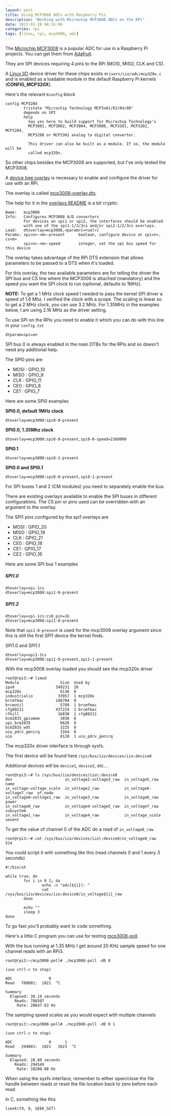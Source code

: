 ```yaml
---
layout: post
title: Using MCP3008 ADCs with Raspberry Pis
description: "Working with Microchip MCP3008 ADCs on the RPi"
date: 2017-01-28 06:14:00
categories: rpi
tags: [linux, rpi, mcp3008, adc]
---
```


The [Microchip MCP3008][mcp3008] is a popular ADC for use in a Raspberry Pi projects. You can get them from [Adafruit][adafruit-mcp3008].

They are SPI devices requiring 4 pins to the RPi (MOSI, MISO, CLK and CS).
 
A [Linux IIO][linux-iio] device driver for these chips exists `drivers/iio/adc/mcp320x.c` and is enabled as a loadable module in the default Raspberry Pi kernels (**CONFIG\_MCP320X**).

Here's the relevant `Kconfig` block

    config MCP320X
            tristate "Microchip Technology MCP3x01/02/04/08"
            depends on SPI
            help
              Say yes here to build support for Microchip Technology's
              MCP3001, MCP3002, MCP3004, MCP3008, MCP3201, MCP3202, MCP3204,
              MCP3208 or MCP3301 analog to digital converter.

              This driver can also be built as a module. If so, the module will be
              called mcp320x.

So other chips besides the MCP3008 are supported, but I've only tested the MCP3008.

A [device tree overlay][rpi-overlays] is necessary to enable and configure the driver for use with an RPi.

The overlay is called [mcp3008-overlay.dts][mcp3008-overlay].

The help for it in the [overlays README][overlays-README] is a bit cryptic.
 
    Name:   mcp3008
    Info:   Configures MCP3008 A/D converters
            For devices on spi1 or spi2, the interfaces should be enabled
            with one of the spi1-1/2/3cs and/or spi2-1/2/3cs overlays.
    Load:   dtoverlay=mcp3008,<param>[=<val>]
    Params: spi<n>-<m>-present      boolean, configure device at spi<n>, cs<m>
            spi<n>-<m>-speed        integer, set the spi bus speed for this device


The overlay takes advantage of the RPi DTS extension that allows parameters to be passed to a DTS when it's loaded.

For this overlay, the two available parameters are for telling the driver the SPI bus and CS line where the MCP3008 is attached (mandatory) and the speed you want the SPI clock to run (optional, defaults to 1MHz).

**NOTE:** To get a 1 MHz clock speed I needed to pass the kernel SPI driver a speed of 1.6 Mhz. I verified the clock with a scope. The scaling is linear so to get a 2 MHz clock, you can use 3.2 MHz. For 1.35MHz in the examples below, I am using 2.16 MHz as the driver setting. 

To use SPI on the RPis you need to enable it which you can do with this line in your `config.txt`

    dtparam=spi=on

SPI bus 0 is always enabled in the main DTBs for the RPis and so doesn't need any additional help. 

The SPI0 pins are

* MOSI : GPIO\_10
* MISO : GPIO\_9
* CLK : GPIO\_11
* CE0 : GPIO\_8
* CE1 : GPIO\_7
 

Here are some SPI0 examples

**SPI0.0, default 1MHz clock**

    dtoverlay=mcp3008:spi0-0-present

**SPI0.0, 1.35Mhz clock**

    dtoverlay=mcp3008:spi0-0-present,spi0-0-speed=2160000

**SPI0.1**

    dtoverlay=mcp3008:spi0-1-present

**SPI0.0 and SPI0.1**

    dtoverlay=mcp3008:spi0-0-present,spi0-1-present


For SPI buses 1 and 2 (CM modules) you need to separately enable the bus.

There are existing overlays available to enable the SPI buses in different configurations. The CS pin or pins used can be overridden with an argument to the overlay.

The SPI1 pins configured by the spi1 overlays are

* MOSI : GPIO\_20
* MISO : GPIO\_19
* CLK : GPIO\_21
* CE0 : GPIO\_18
* CE1 : GPIO\_17
* CE2 : GPIO\_16

Here are some SPI bus 1 examples

##### SPI1.0

    dtoverlay=spi-1cs
    dtoverlay=mcp3008:spi1-0-present

##### SPI1.2

    dtoverlay=spi-1cs:cs0_pin=16
    dtoverlay=mcp3008:spi1-0-present    

Note that `spi1-0-present` is used for the mcp3008 overlay argument since this is still the first SPI1 device the kernel finds.

SPI1.0 and SPI1.1

    dtoverlay=spi1-2cs
    dtoverlay=mcp3008:spi1-0-present,spi1-1-present


With the mcp3008 overlay loaded you should see the mcp320x driver

    root@rpi3:~# lsmod
    Module                  Size  Used by
    ipv6                  349231  26
    mcp320x                 6136  0
    industrialio           33957  1 mcp320x
    brcmfmac              188704  0
    brcmutil                5789  1 brcmfmac
    cfg80211              437224  1 brcmfmac
    rfkill                 16838  1 cfg80211
    bcm2835_gpiomem         3036  0
    spi_bcm2835             6626  0
    bcm2835_wdt             3225  0
    uio_pdrv_genirq         3164  0
    uio                     8128  1 uio_pdrv_genirq

The mcp320x driver interface is through sysfs. 

The first device will be found here `/sys/bus/iio/devices/iio:device0`

Additional devices will be `device1`, `device2`, etc...

    root@rpi3:~# ls /sys/bus/iio/devices/iio\:device0
    dev                       in_voltage2-voltage3_raw  in_voltage5_raw           name
    in_voltage-voltage_scale  in_voltage2_raw           in_voltage6-voltage7_raw  of_node
    in_voltage0-voltage1_raw  in_voltage3_raw           in_voltage6_raw           power
    in_voltage0_raw           in_voltage4-voltage5_raw  in_voltage7_raw           subsystem
    in_voltage1_raw           in_voltage4_raw           in_voltage_scale          uevent


To get the value of channel 0 of the ADC do a read of `in_voltage0_raw`

    root@rpi3:~# cat /sys/bus/iio/devices/iio\:device0/in_voltage0_raw
    514

You could script it with something like this (read channels 0 and 1 every 3 seconds)

    #!/bin/sh

    while true; do
            for i in 0 1; do
                    echo -n "adc[${i}]: "
                    cat /sys/bus/iio/devices/iio:device0/in_voltage${i}_raw
            done

            echo ""
            sleep 3
    done

To go fast you'll probably want to code something.

Here's a little C program you can use for testing [mcp3008-poll][mcp3008-poll].

With the bus running at 1.35 MHz I get around 20 KHz sample speed for one channel reads with an RPi3.

    root@rpi3:~/mcp3008-poll# ./mcp3008-poll -d0 0

    (use ctrl-c to stop)

    ADC                0
    Read   788001:  1021  ^C

    Summary
      Elapsed: 38.19 seconds
        Reads: 788507
         Rate: 20647.63 Hz


The sampling speed scales as you would expect with multiple channels

    root@rpi3:~/mcp3008-poll# ./mcp3008-poll -d0 0 1

    (use ctrl-c to stop)

    ADC                0      1
    Read   294001:  1021   1023  ^C

    Summary
      Elapsed: 28.88 seconds
        Reads: 294549
         Rate: 10200.08 Hz

When using the sysfs interface, remember to either open/close the file handle between reads or reset the file location back to zero before each read.

In C, something like this

    lseek(fd, 0, SEEK_SET)

[mcp3008]: https://cdn-shop.adafruit.com/datasheets/MCP3008.pdf
[adafruit-mcp3008]: https://www.adafruit.com/product/856
[linux-iio]: https://wiki.analog.com/software/linux/docs/iio/iio
[rpi-overlays]: https://www.raspberrypi.org/documentation/configuration/device-tree.md
[mcp3008-overlay]: https://github.com/raspberrypi/linux/blob/rpi-4.4.y/arch/arm/boot/dts/overlays/mcp3008-overlay.dts
[overlays-README]: https://github.com/raspberrypi/linux/blob/rpi-4.4.y/arch/arm/boot/dts/overlays/README
[mcp3008-poll]: https://github.com/scottellis/mcp3008-poll